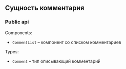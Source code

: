 ## Сущность комментария

### Public api

Components:
  - `CommentList` – компонент со списком комментариев
    
Types:
  - `Comment` – тип описывающий комментарий
